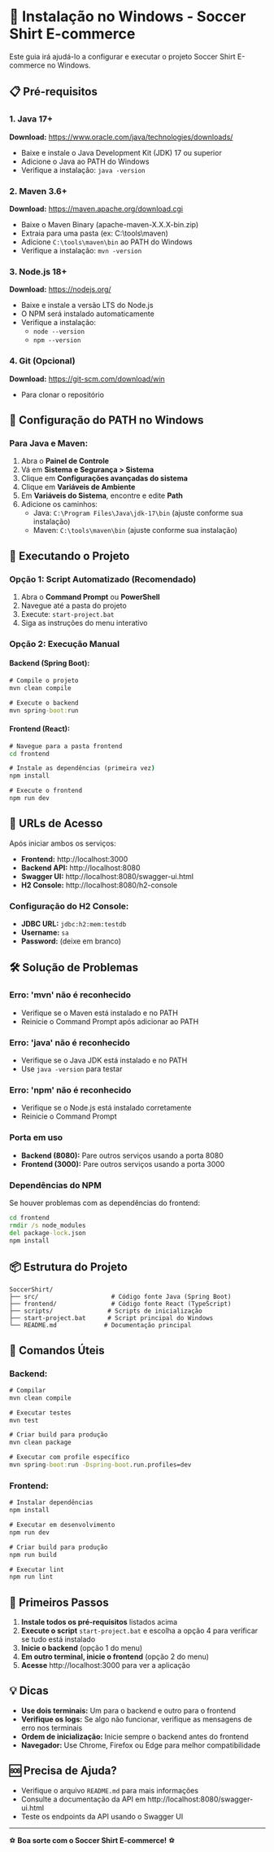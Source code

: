 # 🚀 Instalação no Windows - Soccer Shirt E-commerce

Este guia irá ajudá-lo a configurar e executar o projeto Soccer Shirt E-commerce no Windows.

## 📋 Pré-requisitos

### 1. Java 17+
**Download:** https://www.oracle.com/java/technologies/downloads/
- Baixe e instale o Java Development Kit (JDK) 17 ou superior
- Adicione o Java ao PATH do Windows
- Verifique a instalação: `java -version`

### 2. Maven 3.6+
**Download:** https://maven.apache.org/download.cgi
- Baixe o Maven Binary (apache-maven-X.X.X-bin.zip)
- Extraia para uma pasta (ex: C:\tools\maven)
- Adicione `C:\tools\maven\bin` ao PATH do Windows
- Verifique a instalação: `mvn -version`

### 3. Node.js 18+
**Download:** https://nodejs.org/
- Baixe e instale a versão LTS do Node.js
- O NPM será instalado automaticamente
- Verifique a instalação:
  - `node --version`
  - `npm --version`

### 4. Git (Opcional)
**Download:** https://git-scm.com/download/win
- Para clonar o repositório

## 🔧 Configuração do PATH no Windows

### Para Java e Maven:
1. Abra o **Painel de Controle**
2. Vá em **Sistema e Segurança > Sistema**
3. Clique em **Configurações avançadas do sistema**
4. Clique em **Variáveis de Ambiente**
5. Em **Variáveis do Sistema**, encontre e edite **Path**
6. Adicione os caminhos:
   - Java: `C:\Program Files\Java\jdk-17\bin` (ajuste conforme sua instalação)
   - Maven: `C:\tools\maven\bin` (ajuste conforme sua instalação)

## 🚀 Executando o Projeto

### Opção 1: Script Automatizado (Recomendado)
1. Abra o **Command Prompt** ou **PowerShell**
2. Navegue até a pasta do projeto
3. Execute: `start-project.bat`
4. Siga as instruções do menu interativo

### Opção 2: Execução Manual

#### Backend (Spring Boot):
```cmd
# Compile o projeto
mvn clean compile

# Execute o backend
mvn spring-boot:run
```

#### Frontend (React):
```cmd
# Navegue para a pasta frontend
cd frontend

# Instale as dependências (primeira vez)
npm install

# Execute o frontend
npm run dev
```

## 📍 URLs de Acesso

Após iniciar ambos os serviços:

- **Frontend:** http://localhost:3000
- **Backend API:** http://localhost:8080
- **Swagger UI:** http://localhost:8080/swagger-ui.html
- **H2 Console:** http://localhost:8080/h2-console

### Configuração do H2 Console:
- **JDBC URL:** `jdbc:h2:mem:testdb`
- **Username:** `sa`
- **Password:** (deixe em branco)

## 🛠️ Solução de Problemas

### Erro: 'mvn' não é reconhecido
- Verifique se o Maven está instalado e no PATH
- Reinicie o Command Prompt após adicionar ao PATH

### Erro: 'java' não é reconhecido
- Verifique se o Java JDK está instalado e no PATH
- Use `java -version` para testar

### Erro: 'npm' não é reconhecido
- Verifique se o Node.js está instalado corretamente
- Reinicie o Command Prompt

### Porta em uso
- **Backend (8080):** Pare outros serviços usando a porta 8080
- **Frontend (3000):** Pare outros serviços usando a porta 3000

### Dependências do NPM
Se houver problemas com as dependências do frontend:
```cmd
cd frontend
rmdir /s node_modules
del package-lock.json
npm install
```

## 📦 Estrutura do Projeto

```
SoccerShirt/
├── src/                    # Código fonte Java (Spring Boot)
├── frontend/               # Código fonte React (TypeScript)
├── scripts/               # Scripts de inicialização
├── start-project.bat      # Script principal do Windows
└── README.md             # Documentação principal
```

## 🔄 Comandos Úteis

### Backend:
```cmd
# Compilar
mvn clean compile

# Executar testes
mvn test

# Criar build para produção
mvn clean package

# Executar com profile específico
mvn spring-boot:run -Dspring-boot.run.profiles=dev
```

### Frontend:
```cmd
# Instalar dependências
npm install

# Executar em desenvolvimento
npm run dev

# Criar build para produção
npm run build

# Executar lint
npm run lint
```

## 🎯 Primeiros Passos

1. **Instale todos os pré-requisitos** listados acima
2. **Execute o script** `start-project.bat` e escolha a opção 4 para verificar se tudo está instalado
3. **Inicie o backend** (opção 1 do menu)
4. **Em outro terminal, inicie o frontend** (opção 2 do menu)
5. **Acesse** http://localhost:3000 para ver a aplicação

## 💡 Dicas

- **Use dois terminais:** Um para o backend e outro para o frontend
- **Verifique os logs:** Se algo não funcionar, verifique as mensagens de erro nos terminais
- **Ordem de inicialização:** Inicie sempre o backend antes do frontend
- **Navegador:** Use Chrome, Firefox ou Edge para melhor compatibilidade

## 🆘 Precisa de Ajuda?

- Verifique o arquivo `README.md` para mais informações
- Consulte a documentação da API em http://localhost:8080/swagger-ui.html
- Teste os endpoints da API usando o Swagger UI

---

⚽ **Boa sorte com o Soccer Shirt E-commerce!** ⚽
